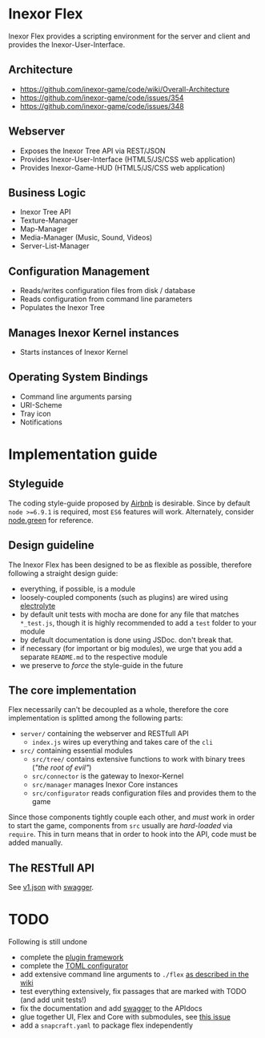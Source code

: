 # Inexor Flex

Inexor Flex provides a scripting environment for the server and client and provides the Inexor-User-Interface.

## Architecture

* https://github.com/inexor-game/code/wiki/Overall-Architecture
* https://github.com/inexor-game/code/issues/354
* https://github.com/inexor-game/code/issues/348

## Webserver

* Exposes the Inexor Tree API via REST/JSON
* Provides Inexor-User-Interface (HTML5/JS/CSS web application)
* Provides Inexor-Game-HUD (HTML5/JS/CSS web application)

## Business Logic

* Inexor Tree API
* Texture-Manager
* Map-Manager
* Media-Manager (Music, Sound, Videos)
* Server-List-Manager

## Configuration Management

* Reads/writes configuration files from disk / database
* Reads configuration from command line parameters
* Populates the Inexor Tree

## Manages Inexor Kernel instances

* Starts instances of Inexor Kernel

## Operating System Bindings

* Command line arguments parsing
* URI-Scheme
* Tray icon
* Notifications

# Implementation guide

## Styleguide
The coding style-guide proposed by [Airbnb](https://github.com/airbnb/javascript) is desirable.
Since by default `node >=6.9.1` is required, most `ES6` features will work.
Alternately, consider [node.green](http://node.green/) for reference.

## Design guideline
The Inexor Flex has been designed to be as flexible as possible, therefore following a straight design guide:

- everything, if possible, is a module
- loosely-coupled components (such as plugins) are wired using [electrolyte](https://github.com/jaredhanson/electrolyte)
- by default unit tests with mocha are done for any file that matches `*_test.js`, though it is highly recommended to add a `test` folder to your module
- by default documentation is done using JSDoc. don't break that.
- if necessary (for important or big modules), we urge that you add a separate `README.md` to the respective module
- we preserve to *force* the style-guide in the future

## The core implementation
Flex necessarily can't be decoupled as a whole, therefore the core implementation is splitted among the following parts:

- `server/` containing the webserver and RESTfull API
  - `index.js` wires up everything and takes care of the `cli`
- `src/` containing essential modules
  - `src/tree/` contains extensive functions to work with binary trees (*"the root of evil"*)
  - `src/connector` is the gateway to Inexor-Kernel
  - `src/manager` manages Inexor Core instances
  - `src/configurator` reads configuration files and provides them to the game

Since those components tightly couple each other, and *must* work in order to start the game, components from `src` usually are *hard-loaded* via `require`. This in turn means that in order to hook into the API, code must be added manually.

## The RESTfull API
See [v1.json](/tree/server/api/v1/v1.json) with [swagger](http://swagger.io/).

# TODO
Following is still undone

 - complete the [plugin framework](tree/plugins/)
 - complete the [TOML configurator](tree/src/configurator)
 - add extensive command line arguments to `./flex` [as described in the wiki](https://github.com/inexor-game/code/wiki/Command%20Line%20Options%20And%20Commands)
 - test everything extensively, fix passages that are marked with TODO (and add unit tests!)
 - fix the documentation and add [swagger](https://www.npmjs.com/package/swagger-jsdoc) to the APIdocs
 - glue together UI, Flex and Core with submodules, see [this issue](https://github.com/inexor-game/code/issues/360)
 - add a `snapcraft.yaml` to package flex independently
